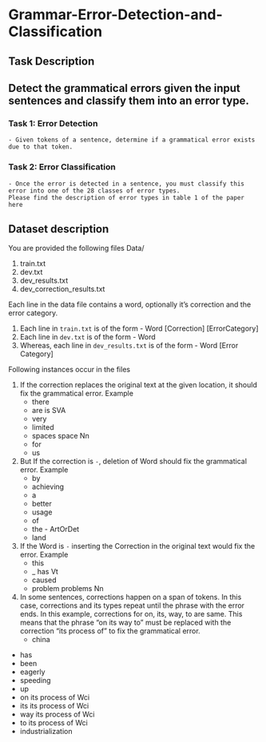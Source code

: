 # Grammar-Error-Detection-and-Classification
## Task Description  

## Detect the grammatical errors given the input sentences and classify them into an error type.  
 
### Task 1: Error Detection 
    - Given tokens of a sentence, determine if a grammatical error exists due to that token. 
 
### Task 2: Error Classification 

    - Once the error is detected in a sentence, you must classify this error into one of the 28 classes of error types. 
    Please find the description of error types in table 1 of the paper here
   
   
## Dataset description  
You are provided the following files
Data/ 
1) train.txt   
2) dev.txt 
3) dev_results.txt 
4) dev_correction_results.txt 

Each line in the data file contains a word, optionally it’s correction and the error category. 
  1) Each line in `train.txt` is of the form - Word [Correction] [ErrorCategory] 
  2) Each line in `dev.txt` is of the form - Word 
  3) Whereas, each line in `dev_results.txt` is of the form - Word [Error Category] 

Following instances occur in the files 
  1) If the correction replaces the original text at the given location, it should fix the grammatical error. 
    Example 
      - there 
      - are is SVA 
      - very 
      - limited 
      - spaces space Nn 
      - for 
      - us 
  2) But If the correction is `-`, deletion of Word should fix the grammatical error. 
     Example 
      - by 
      - achieving 
      - a 
      - better 
      - usage 
      - of 
      - the - ArtOrDet 
      - land 
  3) If the Word is `-` inserting the Correction in the original text would fix the error. 
    Example 
      - this 
      - _ has Vt 
      - caused 
      - problem problems Nn 
  4) In some sentences, corrections happen on a span of tokens. In this case, corrections and its types repeat until the phrase      with the error ends. 
     In this example, corrections for on, its, way, to are same. This means that the phrase “on its way to” must be replaced          with the correction “its process of” to fix the grammatical error. 
      - china 
- has 
- been 
- eagerly 
- speeding 
- up 
- on its process of Wci 
- its its process of Wci 
- way its process of Wci 
- to its process of Wci 
- industrialization 
